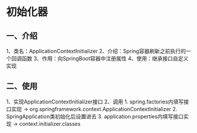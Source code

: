 # 初始化器

## 一、介绍
1、类名：ApplicationContextInitializer
2、介绍：Spring容器刷新之前执行的一个回调函数
3、作用：向SpringBoot容器中注册属性
4、使用：继承接口自定义实现

## 二、使用
1、实现ApplicationContextInitializer接口
2、调用
    1. spring.factories内填写接口实现 -> org.springframework.context.ApplicationContextInitializer
    2. SpringApplication类初始化后设置进去
    3. application.properties内填写接口实现 -> context.initializer.classes



<ad/>
<comment/>